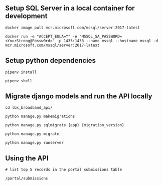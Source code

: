 ## Setup SQL Server in a local container for development

```
docker image pull mcr.microsoft.com/mssql/server:2017-latest

docker run -e "ACCEPT_EULA=Y" -e "MSSQL_SA_PASSWORD=<YourStrong@Passw0rd>" -p 1433:1433 --name mssql --hostname mssql -d mcr.microsoft.com/mssql/server:2017-latest

```

## Setup python dependencies
```
pipenv install

pipenv shell
```


## Migrate django models and run the API locally
```
cd lbx_broadband_api/

python manage.py makemigrations

python manage.py sqlmigrate {app} {migration_version} 

python manage.py migrate

python manage.py runserver
```



## Using the API

```
# list top 5 records in the portal submissions table

/portal/submissions
```
